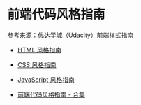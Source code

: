 # 前端代码风格指南

参考来源：[优达学城（Udacity）前端样式指南](https://github.com/udacity/frontend-nanodegree-styleguide-zh)

- [HTML 风格指南](./html.html)
- [CSS 风格指南](./css.html)
- [JavaScript 风格指南](./javascript.html)

- [前端代码风格指南 - 合集](./index.html)

